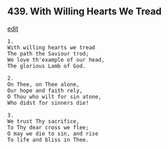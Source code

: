 
## 439.  With Willing Hearts We Tread
[edit](https://docs.google.com/document/d/1_L25xwvXi1anA4F6pBkkV4GEhgtNMXXR/edit?mode=html)



    1.
    With willing hearts we tread 
    The path the Saviour trod; 
    We love th'example of our head, 
    The glorious Lamb of God. 

    2.
    On Thee, on Thee alone, 
    Our hope and faith rely, 
    O Thou who wilt for sin atone, 
    Who didst for sinners die! 

    3.
    We trust Thy sacrifice, 
    To Thy dear cross we flee; 
    O may we die to sin, and rise 
    To life and bliss in Thee.
